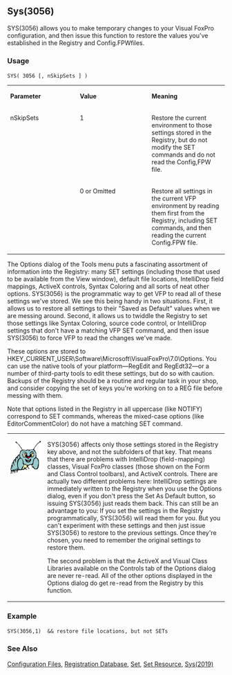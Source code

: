 ## Sys(3056)

SYS(3056) allows you to make temporary changes to your Visual FoxPro configuration, and then issue this function to restore the values you've established in the Registry and Config.FPWfiles.

### Usage

```foxpro
SYS( 3056 [, nSkipSets ] )
```
<table>
<tr>
  <td width="32%" valign="top">
  <p><b>Parameter</b></p>
  </td>
  <td width=23% valign=top>
  <p><b>Value</b></p>
  </td>
  <td width=45% valign=top>
  <p><b>Meaning</b></p>
  </td>
 </tr>
<tr>
  <td width=32% rowspan=2 valign=top>
  <p>nSkipSets</p>
  </td>
  <td width=23% valign=top>
  <p>1</p>
  </td>
  <td width=45% valign=top>
  <p>Restore the current environment to those settings stored in the Registry, but do not modify the SET commands and do not read the Config,FPW file.</p>
  </td>
 </tr>
<tr>
  <td width=33% valign=top>
  <p>0 or Omitted</p>
  </td>
  <td width=67% valign=top>
  <p>Restore all settings in the current VFP environment by reading them first from the Registry, including SET commands, and then reading the current Config.FPW file.</p>
  </td>
 </tr>
</table>

The Options dialog of the Tools menu puts a fascinating assortment of information into the Registry: many SET settings (including those that used to be available from the View window), default file locations, IntelliDrop field mappings, ActiveX controls, Syntax Coloring and all sorts of neat other options. SYS(3056) is the programmatic way to get VFP to read all of these settings we've stored. We see this being handy in two situations. First, it allows us to restore all settings to their "Saved as Default" values when we are messing around. Second, it allows us to twiddle the Registry to set those settings like Syntax Coloring, source code control, or IntelliDrop settings that don't have a matching VFP SET command, and then issue SYS(3056) to force VFP to read the changes we've made.

These options are stored to HKEY_CURRENT_USER\Software\Microsoft\VisualFoxPro\7.0\Options. You can use the native tools of your platform&mdash;RegEdit and RegEdt32&mdash;or a number of third-party tools to edit these settings, but do so with caution. Backups of the Registry should be a routine and regular task in your shop, and consider copying the set of keys you're working on to a REG file before messing with them.

Note that options listed in the Registry in all uppercase (like NOTIFY) correspond to SET commands, whereas the mixed-case options (like EditorCommentColor) do not have a matching SET command. 

<table>
<tr>
  <td width="17%" valign="top">
<p><img width="94" height="78" src="Bug.gif">
  </td>
  <td width=83%>
  <p>SYS(3056) affects only those settings stored in the Registry key above, and not the subfolders of that key. That means that there are problems with IntelliDrop (field-mapping) classes, Visual FoxPro classes (those shown on the Form and Class Control toolbars), and ActiveX controls. There are actually two different problems here: IntelliDrop settings are immediately written to the Registry when you use the Options dialog, even if you don't press the Set As Default button, so issuing SYS(3056) just reads them back. This can still be an advantage to you: If you set the settings in the Registry programmatically, SYS(3056) will read them for you. But you can't experiment with these settings and then just issue SYS(3056) to restore to the previous settings. Once they're chosen, you need to remember the original settings to restore them.</p>
  <p>The second problem is that the ActiveX and Visual Class Libraries available on the Controls tab of the Options dialog are never re-read. All of the other options displayed in the Options dialog do get re-read from the Registry by this function.</p>
  </td>
 </tr>
</table>

### Example

```foxpro
SYS(3056,1)  && restore file locations, but not SETs
```
### See Also

[Configuration Files](s4g322.md), [Registration Database](s4g300.md), [Set](s4g126.md), [Set Resource](s4g276.md), [Sys(2019)](s4g172.md)